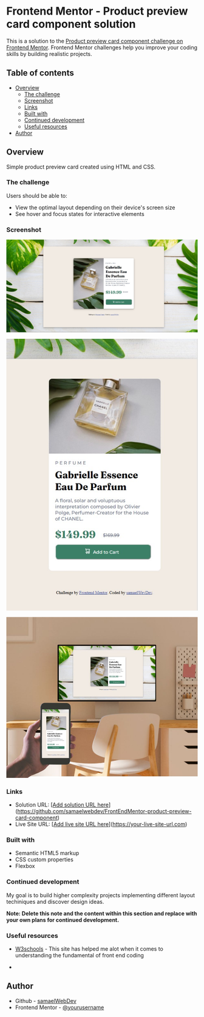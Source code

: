 # Frontend Mentor - Product preview card component solution

This is a solution to the [Product preview card component challenge on Frontend Mentor](https://www.frontendmentor.io/challenges/product-preview-card-component-GO7UmttRfa). Frontend Mentor challenges help you improve your coding skills by building realistic projects.

## Table of contents

- [Overview](#overview)
  - [The challenge](#the-challenge)
  - [Screenshot](#screenshot)
  - [Links](#links)
  - [Built with](#built-with)
  - [Continued development](#continued-development)
  - [Useful resources](#useful-resources)
- [Author](#author)

## Overview

Simple product preview card created using HTML and CSS.

### The challenge

Users should be able to:

- View the optimal layout depending on their device's screen size
- See hover and focus states for interactive elements

### Screenshot

![](./images/desktop%20design%20screenshot.jpg)

![](./images/mobile%20design%20screenshot.jpg)

![](./images/finished%20product%20preview%20design.jpg)

### Links

- Solution URL: [[Add solution URL here](https://github.com/samaelwebdev/FrontEndMentor-product-preview-card-component)](https://github.com/samaelwebdev/FrontEndMentor-product-preview-card-component)
- Live Site URL: [[Add live site URL here](https://your-live-site-url.com)](https://your-live-site-url.com)


### Built with

- Semantic HTML5 markup
- CSS custom properties
- Flexbox

### Continued development

My goal is to build higher complexity projects implementing different layout techiniques and discover design ideas.

**Note: Delete this note and the content within this section and replace with your own plans for continued development.**

### Useful resources

- [W3schools](https://www.w3schools.com/) - This site has helped me alot when it comes to understanding the fundamental of front end coding

*

## Author

- Github - [samaelWebDev](https://github.com/samaelwebdev)
- Frontend Mentor - [@yourusername](https://www.frontendmentor.io/profile/samaelwebdev)



